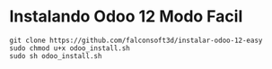 # Instalando Odoo 12 Modo Facil

```
git clone https://github.com/falconsoft3d/instalar-odoo-12-easy
sudo chmod u+x odoo_install.sh
sudo sh odoo_install.sh
```

